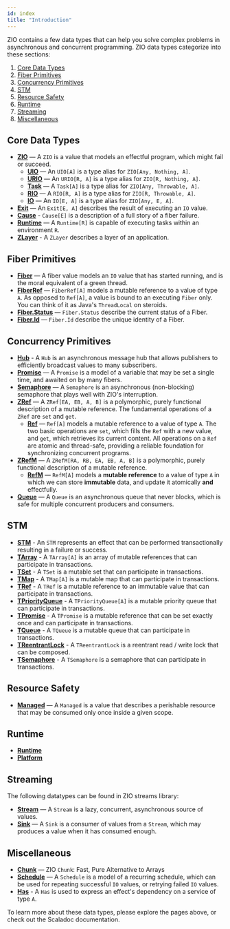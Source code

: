```yaml
---
id: index
title: "Introduction"
---
```


ZIO contains a few data types that can help you solve complex problems in asynchronous and concurrent programming. ZIO data types categorize into these sections:

1. [Core Data Types](#core-data-types)
2. [Fiber Primitives](#fiber-primitives)
3. [Concurrency Primitives](#concurrency-primitives)
4. [STM](#stm)
5. [Resource Safety](#resource-safety)
6. [Runtime](#runtime)
7. [Streaming](#streaming)
8. [Miscellaneous](#miscellaneous)

## Core Data Types
 - **[ZIO](core/zio.md)** — A `ZIO` is a value that models an effectful program, which might fail or succeed.
   + **[UIO](core/uio.md)** — An `UIO[A]` is a type alias for `ZIO[Any, Nothing, A]`.
   + **[URIO](core/urio.md)** — An `URIO[R, A]` is a type alias for `ZIO[R, Nothing, A]`.
   + **[Task](core/task.md)** — A `Task[A]` is a type alias for `ZIO[Any, Throwable, A]`.
   + **[RIO](core/rio.md)** — A `RIO[R, A]` is a type alias for `ZIO[R, Throwable, A]`.
   + **[IO](core/io.md)** — An `IO[E, A]` is a type alias for `ZIO[Any, E, A]`.
 - **[Exit](core/exit.md)** — An `Exit[E, A]` describes the result of executing an `IO` value.
 - **[Cause](core/cause.md)** - `Cause[E]` is a description of a full story of a fiber failure. 
 - **[Runtime](core/runtime.md)** — A `Runtime[R]` is capable of executing tasks within an environment `R`.
 - **[ZLayer](core/zlayer.md)** - A `ZLayer` describes a layer of an application.
 
## Fiber Primitives
 - **[Fiber](fiber/fiber.md)** — A fiber value models an `IO` value that has started running, and is the moral equivalent of a green thread.
 - **[FiberRef](fiber/fiberref.md)** — `FiberRef[A]` models a mutable reference to a value of type `A`. As opposed to `Ref[A]`, a value is bound to an executing `Fiber` only.  You can think of it as Java's `ThreadLocal` on steroids.
 - **[Fiber.Status](fiber/fiberstatus.md)** — `Fiber.Status` describe the current status of a Fiber.
 - **[Fiber.Id](fiber/fiberid.md)** — `Fiber.Id` describe the unique identity of a Fiber.
 
## Concurrency Primitives
 - **[Hub](concurrency/hub.md)** - A `Hub` is an asynchronous message hub that allows publishers to efficiently broadcast values to many subscribers.
 - **[Promise](concurrency/promise.md)** — A `Promise` is a model of a variable that may be set a single time, and awaited on by many fibers.
 - **[Semaphore](concurrency/semaphore.md)** — A `Semaphore` is an asynchronous (non-blocking) semaphore that plays well with ZIO's interruption.
- **[ZRef](concurrency/zref.md)** — A `ZRef[EA, EB, A, B]` is a polymorphic, purely functional description of a mutable reference. The fundamental operations of a `ZRef` are `set` and `get`.
  + **[Ref](concurrency/ref.md)** — `Ref[A]` models a mutable reference to a value of type `A`. The two basic operations are `set`, which fills the `Ref` with a new value, and `get`, which retrieves its current content. All operations on a `Ref` are atomic and thread-safe, providing a reliable foundation for synchronizing concurrent programs.
- **[ZRefM](concurrency/zrefm.md)** — A `ZRefM[RA, RB, EA, EB, A, B]` is a polymorphic, purely functional description of a mutable reference. 
  + **[RefM](concurrency/refm.md)** — `RefM[A]` models a **mutable reference** to a value of type `A` in which we can store **immutable** data, and update it atomically **and** effectfully.
 - **[Queue](concurrency/queue.md)** — A `Queue` is an asynchronous queue that never blocks, which is safe for multiple concurrent producers and consumers.

## STM
 - **[STM](stm/stm.md)** - An `STM` represents an effect that can be performed transactionally resulting in a failure or success.
 - **[TArray](stm/tarray.md)** - A `TArray[A]` is an array of mutable references that can participate in transactions.
 - **[TSet](stm/tset.md)** - A `TSet` is a mutable set that can participate in transactions.
 - **[TMap](stm/tmap.md)** - A `TMap[A]` is a mutable map that can participate in transactions.
 - **[TRef](stm/tref.md)** - A `TRef` is a mutable reference to an immutable value that can participate in transactions.
 - **[TPriorityQueue](stm/tpriorityqueue.md)** - A `TPriorityQueue[A]` is a mutable priority queue that can participate in transactions.
 - **[TPromise](stm/tpromise.md)** - A `TPromise` is a mutable reference that can be set exactly once and can participate in transactions.
 - **[TQueue](stm/tqueue.md)** - A `TQueue` is a mutable queue that can participate in transactions.
 - **[TReentrantLock](stm/treentrantlock.md)** - A `TReentrantLock` is a reentrant read / write lock that can be composed.
 - **[TSemaphore](stm/tsemaphore.md)** - A `TSemaphore` is a semaphore that can participate in transactions.
 
 ## Resource Safety
 - **[Managed](resource/managed.md)** — A `Managed` is a value that describes a perishable resource that may be consumed only once inside a given scope.
 
## Runtime
 - **[Runtime](runtime.md)**
 - **[Platform](platform.md)**
 
## Streaming
The following datatypes can be found in ZIO streams library:
 - **[Stream](stream/stream.md)** — A `Stream` is a lazy, concurrent, asynchronous source of values.
 - **[Sink](stream/sink.md)** — A `Sink` is a consumer of values from a `Stream`, which may produces a value when it has consumed enough.
 
## Miscellaneous
 - **[Chunk](misc/chunk.md)** — ZIO `Chunk`: Fast, Pure Alternative to Arrays
 - **[Schedule](misc/schedule.md)** — A `Schedule` is a model of a recurring schedule, which can be used for repeating successful `IO` values, or retrying failed `IO` values.
 - **[Has](misc/has.md)** - A `Has` is used to express an effect's dependency on a service of type `A`.

To learn more about these data types, please explore the pages above, or check out the Scaladoc documentation.
